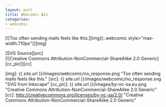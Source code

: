 ```yaml
---
layout: post
title: Webcomic №11
categories:
- webcomic
---
```

[![Too often sending mails feels like this.][img]{:.webcomic style="max-width:710px"}][img]

[SVG Source][src]<br/>
[![Creative Commons Attribution-NonCommercial-ShareAlike 2.0 Generic][cc_pic]][cc]

[img]:  {{ site.url }}/images/webcomic/no_response.png "Too often sending mails feels like this."
[src]:  {{ site.url }}/images/webcomic/no_response.svg "SVG from Inkscape"
[cc_pic]: {{ site.url }}/images/by-nc-sa.eu.png "Creative Commons Attribution-NonCommercial-ShareAlike 2.0 Generic"
[cc]: http://creativecommons.org/licenses/by-nc-sa/2.0/ "Creative Commons Attribution-NonCommercial-ShareAlike 2.0 Generic"